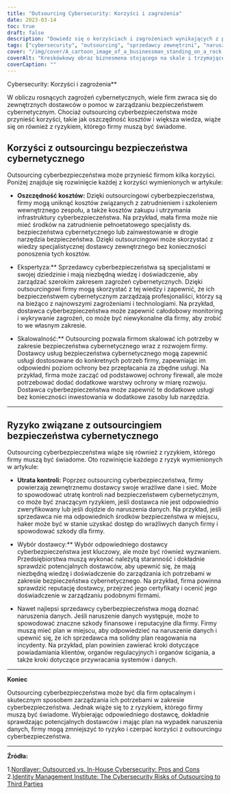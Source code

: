 ```yaml
---
title: "Outsourcing Cybersecurity: Korzyści i zagrożenia"
date: 2023-03-14
toc: true
draft: false
description: "Dowiedz się o korzyściach i zagrożeniach wynikających z powierzenia cyberbezpieczeństwa zewnętrznym dostawcom oraz jak wybrać odpowiedniego dostawcę dla swojej firmy."
tags: ["cybersecurity", "outsourcing", "sprzedawcy zewnętrzni", "naruszenie danych", "wybór sprzedawcy", "oszczędność kosztów", "wiedza specjalistyczna", "skalowalność", "utrata kontroli", "plan reagowania na incydenty", "zarządzanie ryzykiem", "bezpieczeństwo biznesowe", "outsourcing bezpieczeństwa", "zagrożenia cybernetyczne", "bezpieczeństwo sieci", "ochrona danych", "zarządzanie podatnością", "cyberobrona", "ciągłość działania", "bezpieczeństwo informacji"]
cover: "/img/cover/A_cartoon_image_of_a_businessman_standing_on_a_rock.png"
coverAlt: "Kreskówkowy obraz biznesmena stojącego na skale i trzymającego tarczę, która ma chronić jego firmę przed zagrożeniami cybernetycznymi, z rzędem stojących za nim sprzedawców zewnętrznych oferujących różne usługi bezpieczeństwa."
coverCaption: ""
---
```

 Cybersecurity: Korzyści i zagrożenia**

W obliczu rosnących zagrożeń cybernetycznych, wiele firm zwraca się do zewnętrznych dostawców o pomoc w zarządzaniu bezpieczeństwem cybernetycznym. Chociaż outsourcing cyberbezpieczeństwa może przynieść korzyści, takie jak oszczędność kosztów i większa wiedza, wiąże się on również z ryzykiem, którego firmy muszą być świadome.

## Korzyści z outsourcingu bezpieczeństwa cybernetycznego

Outsourcing cyberbezpieczeństwa może przynieść firmom kilka korzyści. Poniżej znajduje się rozwinięcie każdej z korzyści wymienionych w artykule:

- **Oszczędność kosztów:** Dzięki outsourcingowi cyberbezpieczeństwa, firmy mogą uniknąć kosztów związanych z zatrudnieniem i szkoleniem wewnętrznego zespołu, a także kosztów zakupu i utrzymania infrastruktury cyberbezpieczeństwa. Na przykład, mała firma może nie mieć środków na zatrudnienie pełnoetatowego specjalisty ds. bezpieczeństwa cybernetycznego lub zainwestowanie w drogie narzędzia bezpieczeństwa. Dzięki outsourcingowi może skorzystać z wiedzy specjalistycznej dostawcy zewnętrznego bez konieczności ponoszenia tych kosztów.

- Ekspertyza:** Sprzedawcy cyberbezpieczeństwa są specjalistami w swojej dziedzinie i mają niezbędną wiedzę i doświadczenie, aby zarządzać szerokim zakresem zagrożeń cybernetycznych. Dzięki outsourcingowi firmy mogą skorzystać z tej wiedzy i zapewnić, że ich bezpieczeństwem cybernetycznym zarządzają profesjonaliści, którzy są na bieżąco z najnowszymi zagrożeniami i technologiami. Na przykład, dostawca cyberbezpieczeństwa może zapewnić całodobowy monitoring i wykrywanie zagrożeń, co może być niewykonalne dla firmy, aby zrobić to we własnym zakresie.

- Skalowalność:** Outsourcing pozwala firmom skalować ich potrzeby w zakresie bezpieczeństwa cybernetycznego wraz z rozwojem firmy. Dostawcy usług bezpieczeństwa cybernetycznego mogą zapewnić usługi dostosowane do konkretnych potrzeb firmy, zapewniając im odpowiedni poziom ochrony bez przepłacania za zbędne usługi. Na przykład, firma może zacząć od podstawowej ochrony firewall, ale może potrzebować dodać dodatkowe warstwy ochrony w miarę rozwoju. Dostawca cyberbezpieczeństwa może zapewnić te dodatkowe usługi bez konieczności inwestowania w dodatkowe zasoby lub narzędzia.

______

## Ryzyko związane z outsourcingiem bezpieczeństwa cybernetycznego

Outsourcing cyberbezpieczeństwa wiąże się również z ryzykiem, którego firmy muszą być świadome. Oto rozwinięcie każdego z ryzyk wymienionych w artykule:

- **Utrata kontroli:** Poprzez outsourcing cyberbezpieczeństwa, firmy powierzają zewnętrznemu dostawcy swoje wrażliwe dane i sieć. Może to spowodować utratę kontroli nad bezpieczeństwem cybernetycznym, co może być znaczącym ryzykiem, jeśli dostawca nie jest odpowiednio zweryfikowany lub jeśli dojdzie do naruszenia danych. Na przykład, jeśli sprzedawca nie ma odpowiednich środków bezpieczeństwa w miejscu, haker może być w stanie uzyskać dostęp do wrażliwych danych firmy i spowodować szkody dla firmy.

- Wybór dostawcy:** Wybór odpowiedniego dostawcy cyberbezpieczeństwa jest kluczowy, ale może być również wyzwaniem. Przedsiębiorstwa muszą wykonać należytą staranność i dokładnie sprawdzić potencjalnych dostawców, aby upewnić się, że mają niezbędną wiedzę i doświadczenie do zarządzania ich potrzebami w zakresie bezpieczeństwa cybernetycznego. Na przykład, firma powinna sprawdzić reputację dostawcy, przejrzeć jego certyfikaty i ocenić jego doświadczenie w zarządzaniu podobnymi firmami.

- Nawet najlepsi sprzedawcy cyberbezpieczeństwa mogą doznać naruszenia danych. Jeśli naruszenie danych występuje, może to spowodować znaczne szkody finansowe i reputacyjne dla firmy. Firmy muszą mieć plan w miejscu, aby odpowiedzieć na naruszenie danych i upewnić się, że ich sprzedawca ma solidny plan reagowania na incydenty. Na przykład, plan powinien zawierać kroki dotyczące powiadamiania klientów, organów regulacyjnych i organów ścigania, a także kroki dotyczące przywracania systemów i danych.

______

**Koniec**

Outsourcing cyberbezpieczeństwa może być dla firm opłacalnym i skutecznym sposobem zarządzania ich potrzebami w zakresie cyberbezpieczeństwa. Jednak wiąże się to z ryzykiem, którego firmy muszą być świadome. Wybierając odpowiedniego dostawcę, dokładnie sprawdzając potencjalnych dostawców i mając plan na wypadek naruszenia danych, firmy mogą zmniejszyć to ryzyko i czerpać korzyści z outsourcingu cyberbezpieczeństwa.

______

**Źródła:**

1.[Nordlayer: Outsourced vs. In-House Cybersecurity: Pros and Cons](https://nordlayer.com/blog/outsourced-vs-in-house-cybersecurity-pros-and-cons/)
2.[Identity Management Institute: The Cybersecurity Risks of Outsourcing to Third Parties](https://identitymanagementinstitute.org/the-cybersecurity-risks-of-outsourcing-to-third-parties/)

